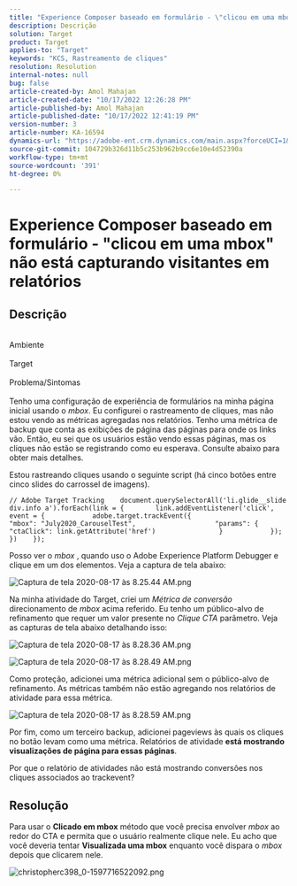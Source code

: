 ```yaml
---
title: "Experience Composer baseado em formulário - \"clicou em uma mbox\" não está capturando visitantes em relatórios"
description: Descrição
solution: Target
product: Target
applies-to: "Target"
keywords: "KCS, Rastreamento de cliques"
resolution: Resolution
internal-notes: null
bug: false
article-created-by: Amol Mahajan
article-created-date: "10/17/2022 12:26:28 PM"
article-published-by: Amol Mahajan
article-published-date: "10/17/2022 12:41:19 PM"
version-number: 3
article-number: KA-16594
dynamics-url: "https://adobe-ent.crm.dynamics.com/main.aspx?forceUCI=1&pagetype=entityrecord&etn=knowledgearticle&id=dbc963e6-164e-ed11-bba2-002248086cae"
source-git-commit: 104729b326d11b5c253b962b9cc6e10e4d52390a
workflow-type: tm+mt
source-wordcount: '391'
ht-degree: 0%

---
```


# Experience Composer baseado em formulário - &quot;clicou em uma mbox&quot; não está capturando visitantes em relatórios

## Descrição

<br>Ambiente<br><br>
Target
<br><br>Problema/Sintomas<br><br>
Tenho uma configuração de experiência de formulários na minha página inicial usando o *mbox*. Eu configurei o rastreamento de cliques, mas não estou vendo as métricas agregadas nos relatórios. Tenho uma métrica de backup que conta as exibições de página das páginas para onde os links vão. Então, eu sei que os usuários estão vendo essas páginas, mas os cliques não estão se registrando como eu esperava. Consulte abaixo para obter mais detalhes.



Estou rastreando cliques usando o seguinte script (há cinco botões entre cinco slides do carrossel de imagens).




```
// Adobe Target Tracking    document.querySelectorAll('li.glide__slide div.info a').forEach(link = {        link.addEventListener('click', event = {            adobe.target.trackEvent({                    "mbox": "July2020_CarouselTest",                    "params": {                    "ctaClick": link.getAttribute('href')                }            });        })    });
```




Posso ver o *mbox* , quando uso o Adobe Experience Platform Debugger e clique em um dos elementos. Veja a captura de tela abaixo:



![Captura de tela 2020-08-17 às 8.25.44 AM.png](https://experienceleaguecommunities.adobe.com/t5/image/serverpage/image-id/26222i8EFBFA8432501D9E/image-size/medium?v=1.0&amp;amp;px=400 "Captura de tela 2020-08-17 às 8.25.44 AM.png")



Na minha atividade do Target, criei um *Métrica de conversão* direcionamento de *mbox* acima referido. Eu tenho um público-alvo de refinamento que requer um valor presente no *Clique CTA* parâmetro. Veja as capturas de tela abaixo detalhando isso:



![Captura de tela 2020-08-17 às 8.28.36 AM.png](https://experienceleaguecommunities.adobe.com/t5/image/serverpage/image-id/26225i9E8B86819537BB25/image-size/medium?v=1.0&amp;amp;px=400 "Captura de tela 2020-08-17 às 8.28.36 AM.png")

![Captura de tela 2020-08-17 às 8.28.49 AM.png](https://experienceleaguecommunities.adobe.com/t5/image/serverpage/image-id/26223i6D9AAA0A81236A58/image-size/medium?v=1.0&amp;amp;px=400 "Captura de tela 2020-08-17 às 8.28.49 AM.png")



Como proteção, adicionei uma métrica adicional sem o público-alvo de refinamento. As métricas também não estão agregando nos relatórios de atividade para essa métrica.



![Captura de tela 2020-08-17 às 8.28.59 AM.png](https://experienceleaguecommunities.adobe.com/t5/image/serverpage/image-id/26224iFF036B11B2E932FC/image-size/medium?v=1.0&amp;amp;px=400 "Captura de tela 2020-08-17 às 8.28.59 AM.png")



Por fim, como um terceiro backup, adicionei pageviews às quais os cliques no botão levam como uma métrica. Relatórios de atividade <b>está mostrando visualizações de página para essas páginas</b>.



Por que o relatório de atividades não está mostrando conversões nos cliques associados ao trackevent?


## Resolução


Para usar o <b>Clicado em mbox</b> método que você precisa envolver *mbox* ao redor do CTA e permita que o usuário realmente clique nele. Eu acho que você deveria tentar <b>Visualizada uma mbox</b> enquanto você dispara o *mbox* depois que clicarem nele.



![christopherc398_0-1597716522092.png](https://experienceleaguecommunities.adobe.com/t5/image/serverpage/image-id/26237i01409F8DF7D2F948/image-size/medium?v=1.0&amp;amp;px=400)


